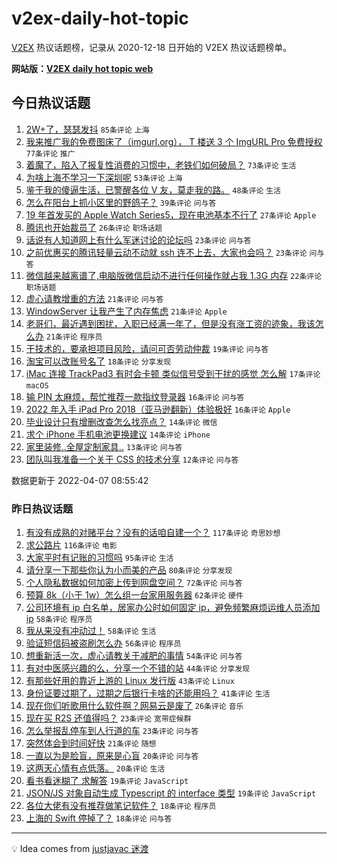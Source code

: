# v2ex-daily-hot-topic

[V2EX](https://www.v2ex.com/) 热议话题榜，记录从 2020-12-18 日开始的 V2EX 热议话题榜单。

**网站版：[V2EX daily hot topic web](https://boojack.github.io/v2ex-daily-hot-topic-web/)**

## 今日热议话题

<!-- TODAY BEGIN -->

1. [2W+了，瑟瑟发抖](https://www.v2ex.com/t/845398) `85条评论` `上海`
1. [我来推广我的免费图床了（imgurl.org）， T 楼送 3 个 ImgURL Pro 免费授权](https://www.v2ex.com/t/845469) `77条评论` `推广`
1. [着魔了，陷入了报复性消费的习惯中，老铁们如何破局？](https://www.v2ex.com/t/845437) `73条评论` `生活`
1. [为啥上海不学习一下深圳呢](https://www.v2ex.com/t/845404) `53条评论` `上海`
1. [鉴于我的傻逼生活，已警醒各位 V 友，莫走我的路。](https://www.v2ex.com/t/845410) `48条评论` `生活`
1. [怎么在阳台上抓小区里的野鸽子？](https://www.v2ex.com/t/845454) `39条评论` `问与答`
1. [19 年首发买的 Apple Watch Series5，现在电池基本不行了](https://www.v2ex.com/t/845485) `27条评论` `Apple`
1. [腾讯也开始裁员了](https://www.v2ex.com/t/845426) `26条评论` `职场话题`
1. [话说有人知道网上有什么军迷讨论的论坛吗](https://www.v2ex.com/t/845396) `23条评论` `问与答`
1. [之前优惠买的腾讯轻量云动不动就 ssh 连不上去，大家也会吗？](https://www.v2ex.com/t/845388) `23条评论` `问与答`
1. [微信越来越离谱了,电脑版微信启动不进行任何操作就占我 1.3G 内存](https://www.v2ex.com/t/845415) `22条评论` `职场话题`
1. [虚心请教增重的方法](https://www.v2ex.com/t/845509) `21条评论` `问与答`
1. [WindowServer 让我产生了内存焦虑](https://www.v2ex.com/t/845423) `21条评论` `Apple`
1. [老哥们，最近遇到困扰，入职已经满一年了，但是没有涨工资的迹象，我该怎么办](https://www.v2ex.com/t/845390) `21条评论` `程序员`
1. [干技术的，要承担项目风险，请问可否劳动仲裁](https://www.v2ex.com/t/845424) `19条评论` `问与答`
1. [淘宝可以改账号名了](https://www.v2ex.com/t/845476) `18条评论` `分享发现`
1. [iMac 连接 TrackPad3 有时会卡顿 类似信号受到干扰的感觉 怎么解](https://www.v2ex.com/t/845408) `17条评论` `macOS`
1. [输 PIN 太麻烦，帮忙推荐一款指纹登录器](https://www.v2ex.com/t/845496) `16条评论` `问与答`
1. [2022 年入手 iPad Pro 2018（亚马逊翻新）体验极好](https://www.v2ex.com/t/845417) `16条评论` `Apple`
1. [毕业设计只有增删改查怎么找亮点？](https://www.v2ex.com/t/845443) `14条评论` `微信`
1. [求个 iPhone 手机电池更换建议](https://www.v2ex.com/t/845427) `14条评论` `iPhone`
1. [家里装修..全屋定制家具..](https://www.v2ex.com/t/845470) `13条评论` `问与答`
1. [团队叫我准备一个关于 CSS 的技术分享](https://www.v2ex.com/t/845458) `12条评论` `问与答`

数据更新于 2022-04-07 08:55:42

<!-- TODAY END -->

### 昨日热议话题

<!-- YESTERDAY BEGIN -->

1. [有没有成熟的对赌平台？没有的话咱自建一个？](https://www.v2ex.com/t/845184) `117条评论` `奇思妙想`
1. [求公路片](https://www.v2ex.com/t/845133) `116条评论` `电影`
1. [大家平时有记账的习惯吗](https://www.v2ex.com/t/845138) `95条评论` `生活`
1. [请分享一下那些你认为小而美的产品](https://www.v2ex.com/t/845173) `80条评论` `分享发现`
1. [个人隐私数据如何加密上传到网盘空间？](https://www.v2ex.com/t/845121) `72条评论` `问与答`
1. [预算 8k（小于 1w）怎么组一台家用服务器](https://www.v2ex.com/t/845240) `62条评论` `硬件`
1. [公司环境有 ip 白名单，居家办公时如何固定 ip，避免频繁麻烦运维人员添加 ip](https://www.v2ex.com/t/845145) `58条评论` `程序员`
1. [我从来没有冲动过！](https://www.v2ex.com/t/845187) `58条评论` `生活`
1. [验证短信码被盗刷怎么办](https://www.v2ex.com/t/845136) `56条评论` `程序员`
1. [想重新活一次，虚心请教关于减肥的事情](https://www.v2ex.com/t/845293) `54条评论` `问与答`
1. [有对中医感兴趣的么，分享一个不错的站](https://www.v2ex.com/t/845341) `44条评论` `分享发现`
1. [有那些好用的靠近上游的 Linux 发行版](https://www.v2ex.com/t/845331) `43条评论` `Linux`
1. [身份证要过期了，过期之后银行卡啥的还能用吗？](https://www.v2ex.com/t/845166) `41条评论` `生活`
1. [现在你们听歌用什么软件啊？网易云是废了](https://www.v2ex.com/t/845298) `26条评论` `音乐`
1. [现在买 R2S 还值得吗？](https://www.v2ex.com/t/845344) `23条评论` `宽带症候群`
1. [怎么举报乱停车到人行道的车](https://www.v2ex.com/t/845122) `23条评论` `问与答`
1. [突然体会到时间好快](https://www.v2ex.com/t/845268) `21条评论` `随想`
1. [一直以为是脸盲，原来是心盲](https://www.v2ex.com/t/845171) `20条评论` `问与答`
1. [这两天心情有点低落。](https://www.v2ex.com/t/845159) `20条评论` `生活`
1. [看书看迷糊了 求解答](https://www.v2ex.com/t/845287) `19条评论` `JavaScript`
1. [JSON/JS 对象自动生成 Typescript 的 interface 类型](https://www.v2ex.com/t/845273) `19条评论` `JavaScript`
1. [各位大佬有没有推荐做笔记软件？](https://www.v2ex.com/t/845245) `18条评论` `程序员`
1. [上海的 Swift 停掉了？](https://www.v2ex.com/t/845155) `18条评论` `问与答`

<!-- YESTERDAY END -->

---

💡 Idea comes from [justjavac 迷渡](https://github.com/justjavac/)
